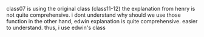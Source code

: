 class07 is using the original class (class11-12)
the explanation from henry is not quite comprehensive. i dont understand why should we use those function
in the other hand, edwin explanation is quite comprehensive. easier to understand. thus, i use edwin's class
